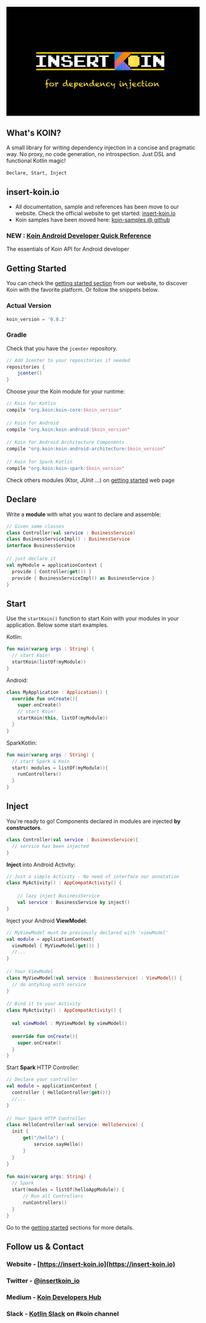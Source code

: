 ![logo](./img/insert_koin.png)

## What's KOIN?

A small library for writing dependency injection in a concise and pragmatic way. No proxy, no code generation, no introspection. Just DSL and functional Kotlin magic!

`Declare, Start, Inject`

## insert-koin.io

* All documentation, sample and references has been move to our website. Check the official website to get started: [insert-koin.io](https://insert-koin.io)
* Koin samples have been moved here: [koin-samples @ github](https://github.com/Ekito/koin-samples)

### NEW : [Koin Android Developer Quick Reference](https://insert-koin.io/docs/1.0/quick-reference/android/)
The essentials of Koin API for Android developer


## Getting Started

You can check the [getting started section](https://insert-koin.io/docs/1.0/getting-started/introduction/) from our website, to discover Koin with the favorite platform. Or follow the snippets below.

### Actual Version

```gradle
koin_version = '0.8.2'
```

### Gradle
Check that you have the `jcenter` repository. 

```gradle
// Add Jcenter to your repositories if needed
repositories {
	jcenter()    
}
```

Choose your the Koin module for your runtime:

```gradle
// Koin for Kotlin
compile "org.koin:koin-core:$koin_version"

// Koin for Android
compile "org.koin:koin-android:$koin_version"

// Koin for Android Architecture Components
compile "org.koin:koin-android-architecture:$koin_version"

// Koin for Spark Kotlin
compile "org.koin:koin-spark:$koin_version"
```

Check others modules (Ktor, JUnit ...) on [getting started](https://insert-koin.io/docs/1.0/getting-started/introduction/) web page

## Declare

Write a **module** with what you want to declare and assemble:

```kotlin
// Given some classes 
class Controller(val service : BusinessService) 
class BusinessServiceImpl() : BusinessService
interface BusinessService

// just declare it 
val myModule = applicationContext { 
  provide { Controller(get()) } 
  provide { BusinessServiceImpl() as BusinessService } 
} 
```

## Start

Use the `startKoin()` function to start Koin with your modules in your application. Below some start examples.

Kotlin:

```kotlin
fun main(vararg args : String) { 
  // start Koin!
  startKoin(listOf(myModule))
} 
```

Android:

```kotlin
class MyApplication : Application() {
  override fun onCreate(){
    super.onCreate()
    // start Koin!
    startKoin(this, listOf(myModule))
  } 
} 
```

SparkKotlin:

```kotlin
fun main(vararg args : String) { 
  // start Spark & Koin
  start( modules = listOf(myModule)){
  	runControllers()
  }
} 
```


## Inject

You're ready to go! Components declared in modules are injected **by constructors**.

```kotlin
class Controller(val service : BusinessService){ 
  // service has been injected 
} 
```

**Inject** into Android Activity:

```kotlin
// Just a simple Activity - No need of interface nor annotation 
class MyActivity() : AppCompatActivity() {

    // lazy inject BusinessService
    val service : BusinessService by inject()
}
```

Inject your Android **ViewModel**:

```kotlin
// MyViewModel must be previously declared with 'viewModel'
val module = applicationContext{
  viewModel { MyViewModel(get()) }
  //...
}

// Your ViewModel
class MyViewModel(val service : BusinessService) : ViewModel() {
  // do antyhing with service
}

// Bind it to your Activity
class MyActivity() : AppCompatActivity() {

  val viewModel : MyViewModel by viewModel()

  override fun onCreate(){
    super.onCreate()
  }
}
```

Start **Spark** HTTP Controller:

```kotlin
// Declare your controller
val module = applicationContext {
  controller { HelloController(get())}
  //...
}

// Your Spark HTTP Controller
class HelloController(val service: HelloService) {
  init {
      get("/hello") {
          service.sayHello()
      }
  }
}

fun main(vararg args: String) {
  // Spark
  start(modules = listOf(helloAppModule)) {
      // Run all Controllers
      runControllers()
  }
}
```

Go to the [getting started](https://insert-koin.io) sections for more details.

## Follow us & Contact

### Website - [https://insert-koin.io](https://insert-koin.io)

### Twitter - [@insertkoin_io](https://twitter.com/insertkoin_io)

### Medium - [Koin Developers Hub](https://medium.com/koin-developers)

### Slack - [Kotlin Slack](https://kotlinlang.org/community/) on **#koin** channel




